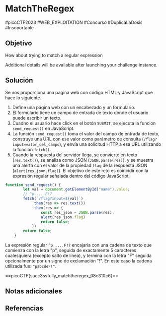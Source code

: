 # MatchTheRegex
#picoCTF2023 #WEB_EXPLOITATION  #Concurso #DuplicaLaDosis #Insoportable 
## Objetivo
How about trying to match a regular expression

Additional details will be available after launching your challenge instance.
## Solución
Se nos proporciona una pagina web con código HTML y JavaScript que hace lo siguiente.
1. Define una página web con un encabezado y un formulario.
2. El formulario tiene un campo de entrada de texto donde el usuario puede escribir un texto.
3. Cuadno el usuario hace click en el botón `SUBMIT`, se ejecuta la funcion `send_request()` en JavaScript.
4. La función `send_request()` toma el valor del campo de entrada de texto, construye una URL con ese valor como parámetro de consulta (`/flag?input=valor_del_campo`), y envía una solicitud HTTP a esa URL utilizando la función `fetch()`.
5. Cuando la respuesta del servidor llega, se convierte en texto (`res.text()`), se analiza como JSON (`JSON.parse(res)`), y se muestra una alerta con el valor de la propiedad `flag` de la respuesta JSON (`alert(res_json.flag)`).
El objetivo de este reto es coincidir con la expresión regular señalada dentro del código JavaScript.

```javascript
function send_request() {
		let val = document.getElementById("name").value;
		// ^p.....F!?
		fetch(`/flag?input=${val}`)
			.then(res => res.text())
			.then(res => {
				const res_json = JSON.parse(res);
				alert(res_json.flag)
				return false;
			})
		return false;
	}
```

La expresión regular `^p.....F!?` encajaría con una cadena de texto que comienza con la letra "p", seguida de exactamente 5 caracteres cualesquiera (excepto salto de línea), y termina con la letra "F" seguida opcionalmente por un signo de exclamación "!".
En este caso la cadena utilizada fue: `"pabcdeF!"`.

==picoCTF{succ3ssfully_matchtheregex_08c310c6}==
## Notas adicionales

## Referencias